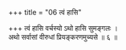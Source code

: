 +++
title = "06 त्वं हासि"

+++
त्वं हासि वर्चस्यो ऽथो हासि सुमङ्गलः ।  
अथो सर्वासां वीरुधां प्रियङ्करणमुच्यसे ॥ ६ ॥
